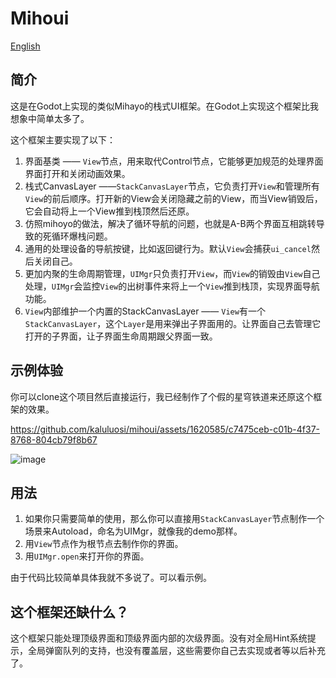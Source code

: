 # Mihoui

[English](READEME-en.md)

## 简介

这是在Godot上实现的类似Mihayo的栈式UI框架。在Godot上实现这个框架比我想象中简单太多了。

这个框架主要实现了以下：

1. 界面基类 —— `View`节点，用来取代Control节点，它能够更加规范的处理界面界面打开和关闭动画效果。
2. 栈式CanvasLayer ——`StackCanvasLayer`节点，它负责打开`View`和管理所有`View`的前后顺序。打开新的View会关闭隐藏之前的View，而当View销毁后，它会自动将上一个View推到栈顶然后还原。
3. 仿照mihoyo的做法，解决了循环导航的问题，也就是A-B两个界面互相跳转导致的死循环爆栈问题。
4. 通用的处理设备的导航按键，比如返回键行为。默认`View`会捕获`ui_cancel`然后关闭自己。
5. 更加内聚的生命周期管理，`UIMgr`只负责打开`View`，而`View`的销毁由`View`自己处理，`UIMgr`会监控`View`的出树事件来将上一个`View`推到栈顶，实现界面导航功能。
6. `View`内部维护一个内置的StackCanvasLayer —— `View`有一个`StackCanvasLayer`，这个`Layer`是用来弹出子界面用的。让界面自己去管理它打开的子界面，让子界面生命周期跟父界面一致。


## 示例体验

你可以clone这个项目然后直接运行，我已经制作了个假的星穹铁道来还原这个框架的效果。



https://github.com/kaluluosi/mihoui/assets/1620585/c7475ceb-c01b-4f37-8768-804cb79f8b67



![image](https://github.com/kaluluosi/mihoui/assets/1620585/34a44b7f-bcec-4d20-a292-cf8447e9cae9)

## 用法

1. 如果你只需要简单的使用，那么你可以直接用`StackCanvasLayer`节点制作一个场景来Autoload，命名为UIMgr，就像我的demo那样。
2. 用`View`节点作为根节点去制作你的界面。
3. 用`UIMgr.open`来打开你的界面。

由于代码比较简单具体我就不多说了。可以看示例。

## 这个框架还缺什么？

这个框架只能处理顶级界面和顶级界面内部的次级界面。没有对全局Hint系统提示，全局弹窗队列的支持，也没有覆盖层，这些需要你自己去实现或者等以后补充了。



